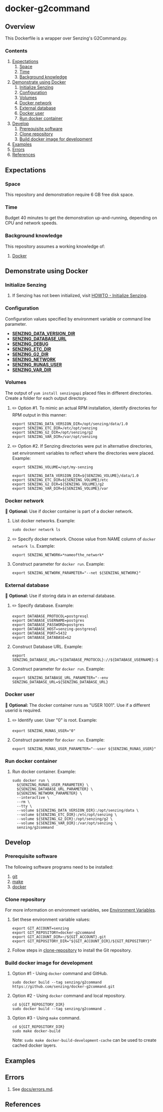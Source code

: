 # docker-g2command

## Overview

This Dockerfile is a wrapper over Senzing's G2Command.py.

### Contents

1. [Expectations](#expectations)
    1. [Space](#space)
    1. [Time](#time)
    1. [Background knowledge](#background-knowledge)
1. [Demonstrate using Docker](#demonstrate-using-docker)
    1. [Initialize Senzing](#initialize-senzing)
    1. [Configuration](#configuration)
    1. [Volumes](#volumes)
    1. [Docker network](#docker-network)
    1. [External database](#external-database)
    1. [Docker user](#docker-user)
    1. [Run docker container](#run-docker-container)
1. [Develop](#develop)
    1. [Prerequisite software](#prerequisite-software)
    1. [Clone repository](#clone-repository)
    1. [Build docker image for development](#build-docker-image-for-development)
1. [Examples](#examples)
1. [Errors](#errors)
1. [References](#references)

## Expectations

### Space

This repository and demonstration require 6 GB free disk space.

### Time

Budget 40 minutes to get the demonstration up-and-running, depending on CPU and network speeds.

### Background knowledge

This repository assumes a working knowledge of:

1. [Docker](https://github.com/Senzing/knowledge-base/blob/master/WHATIS/docker.md)

## Demonstrate using Docker

### Initialize Senzing

1. If Senzing has not been initialized, visit
   [HOWTO - Initialize Senzing](https://github.com/Senzing/knowledge-base/blob/master/HOWTO/initialize-senzing.md).

### Configuration

Configuration values specified by environment variable or command line parameter.

- **[SENZING_DATA_VERSION_DIR](https://github.com/Senzing/knowledge-base/blob/master/lists/environment-variables.md#senzing_data_version_dir)**
- **[SENZING_DATABASE_URL](https://github.com/Senzing/knowledge-base/blob/master/lists/environment-variables.md#senzing_database_url)**
- **[SENZING_DEBUG](https://github.com/Senzing/knowledge-base/blob/master/lists/environment-variables.md#senzing_debug)**
- **[SENZING_ETC_DIR](https://github.com/Senzing/knowledge-base/blob/master/lists/environment-variables.md#senzing_etc_dir)**
- **[SENZING_G2_DIR](https://github.com/Senzing/knowledge-base/blob/master/lists/environment-variables.md#senzing_g2_dir)**
- **[SENZING_NETWORK](https://github.com/Senzing/knowledge-base/blob/master/lists/environment-variables.md#senzing_network)**
- **[SENZING_RUNAS_USER](https://github.com/Senzing/knowledge-base/blob/master/lists/environment-variables.md#senzing_runas_user)**
- **[SENZING_VAR_DIR](https://github.com/Senzing/knowledge-base/blob/master/lists/environment-variables.md#senzing_var_dir)**

### Volumes

The output of `yum install senzingapi` placed files in different directories.
Create a folder for each output directory.

1. :pencil2: Option #1.
   To mimic an actual RPM installation,
   identify directories for RPM output in this manner:

    ```console
    export SENZING_DATA_VERSION_DIR=/opt/senzing/data/1.0
    export SENZING_ETC_DIR=/etc/opt/senzing
    export SENZING_G2_DIR=/opt/senzing/g2
    export SENZING_VAR_DIR=/var/opt/senzing
    ```

1. :pencil2: Option #2.
   If Senzing directories were put in alternative directories,
   set environment variables to reflect where the directories were placed.
   Example:

    ```console
    export SENZING_VOLUME=/opt/my-senzing

    export SENZING_DATA_VERSION_DIR=${SENZING_VOLUME}/data/1.0
    export SENZING_ETC_DIR=${SENZING_VOLUME}/etc
    export SENZING_G2_DIR=${SENZING_VOLUME}/g2
    export SENZING_VAR_DIR=${SENZING_VOLUME}/var
    ```

### Docker network

:thinking: **Optional:**  Use if docker container is part of a docker network.

1. List docker networks.
   Example:

    ```console
    sudo docker network ls
    ```

1. :pencil2: Specify docker network.
   Choose value from NAME column of `docker network ls`.
   Example:

    ```console
    export SENZING_NETWORK=*nameofthe_network*
    ```

1. Construct parameter for `docker run`.
   Example:

    ```console
    export SENZING_NETWORK_PARAMETER="--net ${SENZING_NETWORK}"
    ```

### External database

:thinking: **Optional:**  Use if storing data in an external database.

1. :pencil2: Specify database.
   Example:

    ```console
    export DATABASE_PROTOCOL=postgresql
    export DATABASE_USERNAME=postgres
    export DATABASE_PASSWORD=postgres
    export DATABASE_HOST=senzing-postgresql
    export DATABASE_PORT=5432
    export DATABASE_DATABASE=G2
    ```

1. Construct Database URL.
   Example:

    ```console
    export SENZING_DATABASE_URL="${DATABASE_PROTOCOL}://${DATABASE_USERNAME}:${DATABASE_PASSWORD}@${DATABASE_HOST}:${DATABASE_PORT}/${DATABASE_DATABASE}"
    ```

1. Construct parameter for `docker run`.
   Example:

    ```console
    export SENZING_DATABASE_URL_PARAMETER="--env SENZING_DATABASE_URL=${SENZING_DATABASE_URL}
    ```

### Docker user

:thinking: **Optional:**  The docker container runs as "USER 1001".
Use if a different userid is required.

1. :pencil2: Identify user.
   User "0" is root.
   Example:

    ```console
    export SENZING_RUNAS_USER="0"
    ```

1. Construct parameter for `docker run`.
   Example:

    ```console
    export SENZING_RUNAS_USER_PARAMETER="--user ${SENZING_RUNAS_USER}"
    ```

### Run docker container

1. Run docker container.
   Example:

    ```console
    sudo docker run \
      ${SENZING_RUNAS_USER_PARAMETER} \
      ${SENZING_DATABASE_URL_PARAMETER} \
      ${SENZING_NETWORK_PARAMETER} \
      --interactive \
      --rm \
      --tty \
      --volume ${SENZING_DATA_VERSION_DIR}:/opt/senzing/data \
      --volume ${SENZING_ETC_DIR}:/etc/opt/senzing \
      --volume ${SENZING_G2_DIR}:/opt/senzing/g2 \
      --volume ${SENZING_VAR_DIR}:/var/opt/senzing \
      senzing/g2command
    ```

## Develop

### Prerequisite software

The following software programs need to be installed:

1. [git](https://github.com/Senzing/knowledge-base/blob/master/HOWTO/install-git.md)
1. [make](https://github.com/Senzing/knowledge-base/blob/master/HOWTO/install-make.md)
1. [docker](https://github.com/Senzing/knowledge-base/blob/master/HOWTO/install-docker.md)

### Clone repository

For more information on environment variables,
see [Environment Variables](https://github.com/Senzing/knowledge-base/blob/master/lists/environment-variables.md).

1. Set these environment variable values:

    ```console
    export GIT_ACCOUNT=senzing
    export GIT_REPOSITORY=docker-g2command
    export GIT_ACCOUNT_DIR=~/${GIT_ACCOUNT}.git
    export GIT_REPOSITORY_DIR="${GIT_ACCOUNT_DIR}/${GIT_REPOSITORY}"
    ```

1. Follow steps in [clone-repository](https://github.com/Senzing/knowledge-base/blob/master/HOWTO/clone-repository.md) to install the Git repository.

### Build docker image for development

1. Option #1 - Using `docker` command and GitHub.

    ```console
    sudo docker build --tag senzing/g2command https://github.com/senzing/docker-g2command.git
    ```

1. Option #2 - Using `docker` command and local repository.

    ```console
    cd ${GIT_REPOSITORY_DIR}
    sudo docker build --tag senzing/g2command .
    ```

1. Option #3 - Using `make` command.

    ```console
    cd ${GIT_REPOSITORY_DIR}
    sudo make docker-build
    ```

    Note: `sudo make docker-build-development-cache` can be used to create cached docker layers.

## Examples

## Errors

1. See [docs/errors.md](docs/errors.md).

## References
